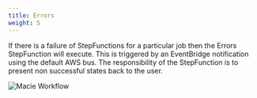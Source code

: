 ```yaml
---
title: Errors
weight: 5
---
```


<!--
Copyright Amazon.com, Inc. or its affiliates. All Rights Reserved.
SPDX-License-Identifier: MIT-0
-->

If there is a failure of StepFunctions for a particular job then the Errors StepFunction will execute. This is triggered by an EventBridge notification using the default AWS bus. The responsibility of the StepFunction is to present non successful states back to the user.

![Macie Workflow](/graphs/stepfunction_errors.png)